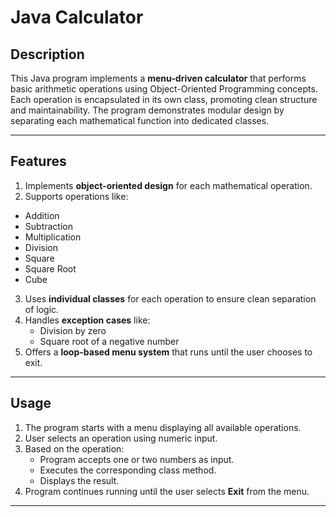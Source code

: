 # Java Calculator

## **Description**

This Java program implements a **menu-driven calculator** that performs basic arithmetic operations using Object-Oriented Programming concepts. Each operation is encapsulated in its own class, promoting clean structure and maintainability. The program demonstrates modular design by separating each mathematical function into dedicated classes.

---

## **Features**

1.  Implements **object-oriented design** for each mathematical operation.
2.  Supports operations like:
   - Addition  
   - Subtraction  
   - Multiplication  
   - Division  
   - Square  
   - Square Root  
   - Cube  
3. Uses **individual classes** for each operation to ensure clean separation of logic.
4. Handles **exception cases** like:
   - Division by zero  
   - Square root of a negative number  
5.  Offers a **loop-based menu system** that runs until the user chooses to exit.

---

## **Usage**

1. The program starts with a menu displaying all available operations.
2. User selects an operation using numeric input.
3. Based on the operation:
   - Program accepts one or two numbers as input.
   - Executes the corresponding class method.
   - Displays the result.
4. Program continues running until the user selects **Exit** from the menu.

---

